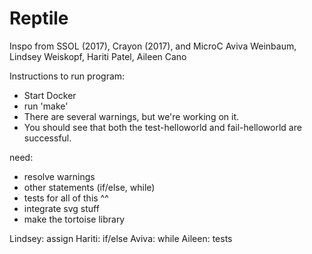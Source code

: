 # Reptile
Inspo from SSOL (2017), Crayon (2017), and MicroC
Aviva Weinbaum, Lindsey Weiskopf, Hariti Patel, Aileen Cano


Instructions to run program:
- Start Docker
- run 'make'
- There are several warnings, but we're working on it.
- You should see that both the test-helloworld and fail-helloworld are successful.


need:
- resolve warnings
- other statements (if/else, while)
- tests for all of this ^^
- integrate svg stuff
- make the tortoise library

Lindsey: assign
Hariti: if/else
Aviva: while
Aileen: tests